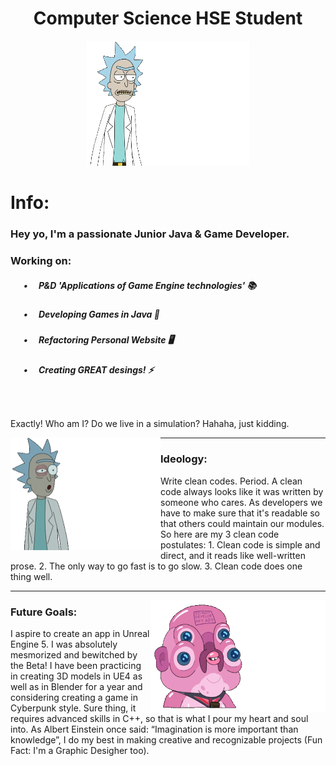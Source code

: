 <h1 align="center">Computer Science HSE Student</h1>
<p align="center"><img src="https://github.com/angversh/angversh/blob/main/me.gif" width="260" height="200"/></p>
<h1 align="left">Info:</h1>

<h3>
    Hey yo, I'm a passionate Junior Java & Game Developer.
</h3>

<h3> 
    Working on:
</h3>
<!--<img align="right" alt="GIF" width="240" height="180" src="https://github.com/angversh/angversh/blob/main/mysteriousme.gif" />  -->
<h5> &emsp;&ensp;•&emsp; P&D 'Applications of Game Engine technologies' 📚</h5>
<h5> &emsp;&ensp;•&emsp; Developing Games in Java 👾<h5>
<h5> &emsp;&ensp;•&emsp; Refactoring Personal Website 🖥️ </h5> 
<h5> &emsp;&ensp;•&emsp; Creating GREAT desings! ⚡</h5>     
<h5> &emsp;&ensp;&emsp;</h5>        
  
Exactly! Who am I? Do we live in a simulation? Hahaha, just kidding.
    
<p>
  <img align="left" alt="GIF" width="240" height="180" src="https://github.com/angversh/angversh/blob/main/mysteriousme.gif">
</p>

---
    
### Ideology:
   
Write clean codes. Period. A clean code always looks like it was written by someone who cares. As developers we have to make sure that it's readable so that others could maintain our modules. So here are my 3 clean code postulates:
	1. Clean code is simple and direct, and it reads like well-written prose.
	2. The only way to go fast is to go slow.
	3. Сlean code does one thing well.
    
---
<p>
  <img align="right" alt="GIF" width="280" height="180" src="https://github.com/angversh/angversh/blob/main/futuregoals.gif">
</p>
    
### Future Goals:

I aspire to create an app in Unreal Engine 5. I was absolutely mesmorized and bewitched by the Beta! I have been practicing in creating 3D models in UE4 as well as in Blender for a year and considering creating a game in Cyberpunk style. Sure thing, it requires advanced skills in C++, so that is what I pour my heart and soul into. As Albert Einstein once said: “Imagination is more important than knowledge”, I do my best in making creative and recognizable projects (Fun Fact: I'm a Graphic Desigher too).
    
<!--<h2>
    Instruments
</h2>
    <a href="https://stackoverflow.com/users/17482481/angversh">
<h3 
    align="left">StackOverFlow
</h3>   
        <img src="stackoverflow.png" style="width:3em; height:3em;"/>
</a>
<h2></h2>
</h2>
<h3 
    align="left">Pandas
</h3> 
<a>
    <img src="pandas.png" style="width:3em; height:3em;"/>
</a>
<h2></h2>
<h3 
    align="left">Unreal Engine
</h3> 
<a><img src="ue.png" style="width:3em; height:3em;"/></a>
    
<h1 style="width:0em; height:0em;"/></h1>
<a target="_blank" rel="noopener noreferrer" href="https://www.oracle.com/java/"><img src="java .png" style="width:3em; height:3em;"/></a>
<a><img src="python.png" style="width:2em; height:2em;"/></a> -->




<!--![Stack Overflow[(https://img.shields.io/badge/-Stackoverflow-FE7A16?style=for-the-badge&logo=stack-overflow&logoColor=white)](https://stackoverflow.com/users/17482481/angversh)
![Stack Overflow](https://img.shields.io/badge/-Stackoverflow-FE7A16?style=for-the-badge&logo=stack-overflow&logoColor=white)
[![Top Langs](https://github-readme-stats.vercel.app/api/top-langs/?username=angversh)](https://github.com/angversh/github-readme-stats)
[![Stack Overflow](https://github.com/angversh/angversh/blob/main/stackoverflow.png)](https://stackoverflow.com/users/17482481/angversh) -->

<!--angversh: {
    title_color: "ffffff",
    icon_color: "f179a5",
    text_color: "ffffff",
    bg_color: "0d1117",
    border_color: "b3e4f6",
  }, 

<!--<p align="center">
  <img src=https://readme-typing-svg.herokuapp.com?color=%23F1F1F1&lines=Computer+Science+HSE+Student+ height="100"
       />
</p> --> 
<!--### Hi there 👋

**angversh/angversh** is a ✨ _special_ ✨ repository because its `README.md` (this file) appears on your GitHub profile.

Here are some ideas to get you started:

- 🔭 I’m currently working on ...
- 🌱 I’m currently learning ...
- 👯 I’m looking to collaborate on ...
- 🤔 I’m looking for help with ...
- 💬 Ask me about ...
- 📫 How to reach me: ...
- 😄 Pronouns: ...
- ⚡ Fun fact: ...
-->
